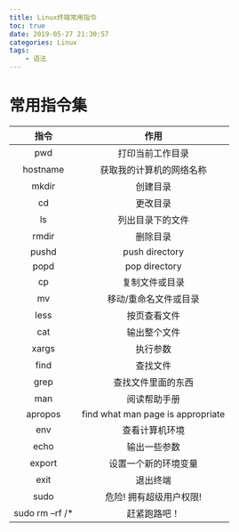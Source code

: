 ```yaml
---
title: Linux终端常用指令
toc: true
date: 2019-05-27 21:30:57
categories: Linux
tags: 
    - 语法
---
```


# 常用指令集
指令 | 作用
:-: | :-:
pwd | 打印当前工作目录
hostname | 获取我的计算机的网络名称
mkdir | 创建目录
cd | 更改目录
ls | 列出目录下的文件
rmdir | 删除目录
pushd | push directory
popd | pop directory
cp | 复制文件或目录
mv | 移动/重命名文件或目录
less | 按页查看文件
cat | 输出整个文件
xargs | 执行参数
find | 查找文件
grep | 查找文件里面的东西
man | 阅读帮助手册
apropos | find what man page is appropriate
env | 查看计算机环境
echo | 输出一些参数
export | 设置一个新的环境变量
exit | 退出终端
sudo | 危险! 拥有超级用户权限!
sudo rm –rf /* | 赶紧跑路吧！
